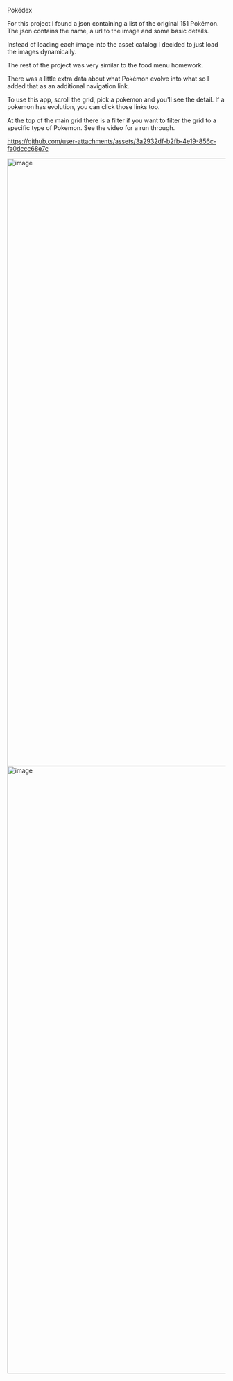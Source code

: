 Pokédex

For this project I found a json containing a list of the original 151 Pokémon. The json contains the name, a url to the image and some basic details.

Instead of loading each image into the asset catalog I decided to just load the images dynamically.

The rest of the project was very similar to the food menu homework.

There was a little extra data about what Pokémon evolve into what so I added that as an additional navigation link.

To use this app, scroll the grid, pick a pokemon and you'll see the detail. If a pokemon has evolution, you can click those links too.

At the top of the main grid there is a filter if you want to filter the grid to a specific type of Pokemon. See the video for a run through.


https://github.com/user-attachments/assets/3a2932df-b2fb-4e19-856c-fa0dccc68e7c


<img width="645" height="1398" alt="image" src="https://github.com/user-attachments/assets/7539b8a8-2d2c-4bd2-bab0-d4f4e909e9e2" />
<img width="645" height="1398" alt="image" src="https://github.com/user-attachments/assets/69deb4c6-a222-485f-8da5-dffe26595921" />

